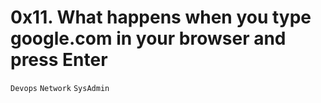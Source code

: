 # 0x11. What happens when you type google.com in your browser and press Enter
`Devops` `Network` `SysAdmin`
